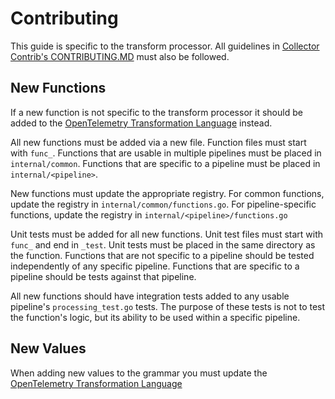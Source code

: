 # Contributing

This guide is specific to the transform processor.  All guidelines in [Collector Contrib's CONTRIBUTING.MD](https://github.com/open-telemetry/opentelemetry-collector-contrib/blob/main/CONTRIBUTING.md) must also be followed.

## New Functions

If a new function is not specific to the transform processor it should be added to the [OpenTelemetry Transformation Language](https://github.com/open-telemetry/opentelemetry-collector-contrib/tree/main/pkg/oteltransformationlanguage) instead.

All new functions must be added via a new file.  Function files must start with `func_`.  Functions that are usable in multiple pipelines must be placed in `internal/common`.  Functions that are specific to a pipeline must be placed in `internal/<pipeline>`.

New functions must update the appropriate registry.  For common functions, update the registry in `internal/common/functions.go`.  For pipeline-specific functions, update the registry in `internal/<pipeline>/functions.go`

Unit tests must be added for all new functions.  Unit test files must start with `func_` and end in `_test`.  Unit tests must be placed in the same directory as the function.  Functions that are not specific to a pipeline should be tested independently of any specific pipeline. Functions that are specific to a pipeline should be tests against that pipeline.

All new functions should have integration tests added to any usable pipeline's `processing_test.go` tests.  The purpose of these tests is not to test the function's logic, but its ability to be used within a specific pipeline.  

## New Values

When adding new values to the grammar you must update the [OpenTelemetry Transformation Language](https://github.com/open-telemetry/opentelemetry-collector-contrib/blob/main/pkg/oteltransformationlanguage/ottl/CONTRIBUTING.md)
